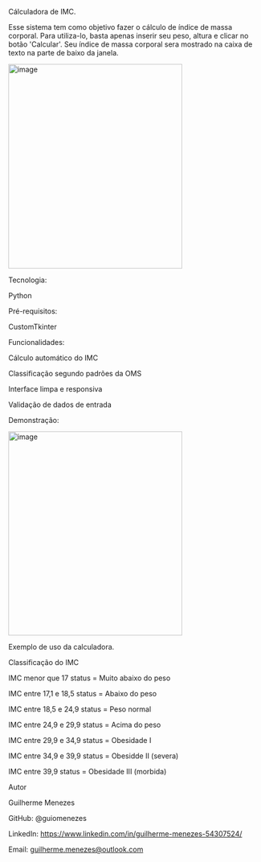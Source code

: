 Cálculadora de IMC.

Esse sistema tem como objetivo fazer o cálculo de índice de massa corporal.
Para utiliza-lo, basta apenas inserir seu peso, altura e clicar no botão 'Calcular'.
Seu índice de massa corporal sera mostrado na caixa de texto na parte de baixo da janela.



<img width="346" height="407" alt="image" src="https://github.com/user-attachments/assets/ede8c1bd-fe92-4a92-ae08-f5b4312baa18" />




Tecnologia:

Python


Pré-requisitos:

CustomTkinter


Funcionalidades:

Cálculo automático do IMC

Classificação segundo padrões da OMS

Interface limpa e responsiva

Validação de dados de entrada


Demonstração:


<img width="346" height="406" alt="image" src="https://github.com/user-attachments/assets/514cf2e4-6e61-4c43-9914-ffdf6c0108f4" />




Exemplo de uso da calculadora.

Classificação do IMC

IMC menor que 17 status = Muito abaixo do peso

IMC entre 17,1 e 18,5 status = Abaixo do peso

IMC entre 18,5 e 24,9 status = Peso normal

IMC entre 24,9 e 29,9 status = Acima do peso

IMC entre 29,9 e 34,9 status = Obesidade I

IMC entre 34,9 e 39,9 status = Obesidde II (severa)

IMC entre 39,9 status = Obesidade III (morbida)


Autor


Guilherme Menezes


GitHub: @guiomenezes


LinkedIn: https://www.linkedin.com/in/guilherme-menezes-54307524/


Email: guilherme.menezes@outlook.com

